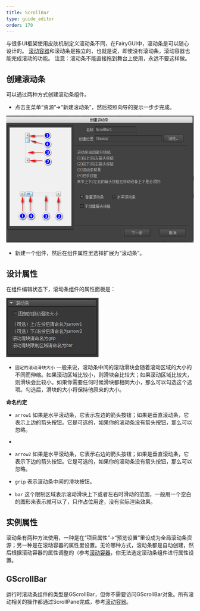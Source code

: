 ```yaml
---
title: ScrollBar
type: guide_editor
order: 170
---
```


与很多UI框架使用皮肤机制定义滚动条不同，在FairyGUI中，滚动条是可以随心设计的。
[滚动容器](scrollpane.html)和滚动条是独立的，也就是说，即使没有滚动条，滚动容器也能完成滚动的功能。
注意：滚动条不能直接拖到舞台上使用，永远不要这样做。

## 创建滚动条

可以通过两种方式创建滚动条组件。

- 点击主菜单“资源”->“新建滚动条”，然后按照向导的提示一步步完成。

![](../../images/20170803191415.png)

- 新建一个组件，然后在组件属性里选择扩展为“滚动条”。

## 设计属性

在组件编辑状态下，滚动条组件的属性面板是：

![](../../images/20170803175222.png)

- `固定的滚动滑块大小` 一般来说，滚动条中间的滚动滑块会随着滚动区域的大小的不同而伸缩。如果滚动区域比较小，则滑块会比较大；如果滚动区域比较大，则滑块会比较小。如果你需要任何时候滑块都相同大小，那么可以勾选这个选项。勾选后，滑块的大小将保持他原来的大小。

**命名约定**

- `arrow1` 如果是水平滚动条，它表示左边的箭头按钮；如果是垂直滚动条，它表示上边的箭头按钮。它是可选的，如果你的滚动条没有箭头按钮，那么可以忽略。
- 
- `arrow2` 如果是水平滚动条，它表示右边的箭头按钮；如果是垂直滚动条，它表示下边的箭头按钮。它是可选的，如果你的滚动条没有箭头按钮，那么可以忽略。

- `grip` 表示滚动条中间的滑块按钮。

- `bar` 这个限制区域表示滚动滑块上下或者左右时滑动的范围，一般用一个空白的图形来表示就可以了，只作占位用途，没有实际渲染效果。

## 实例属性

滚动条有两种方法使用，一种是在“项目属性”->“预览设置”里设成为全局滚动条资源；另一种是在滚动容器的属性里设置。无论哪种方式，滚动条都是自动创建，然后根据滚动容器的属性调整的（参考[滚动容器](scrollpane.html)，你无法选定滚动条组件进行属性设置。

## GScrollBar

运行时滚动条组件的类型是GScrollBar，但你不需要访问GScrollBar对象。所有滚动相关的操作都通过ScrollPane完成，参考[滚动容器](scrollpane.html)。